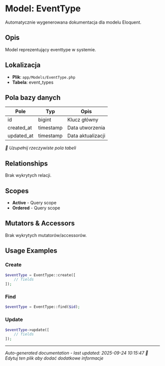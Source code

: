 # Model: EventType

Automatycznie wygenerowana dokumentacja dla modelu Eloquent.

## Opis
Model reprezentujący eventtype w systemie.

## Lokalizacja
- **Plik**: `app/Models/EventType.php`
- **Tabela**: event_types

## Pola bazy danych
| Pole | Typ | Opis |
|------|-----|------|
| id | bigint | Klucz główny |
| created_at | timestamp | Data utworzenia |
| updated_at | timestamp | Data aktualizacji |

*📝 Uzupełnij rzeczywiste pola tabeli*

## Relationships
Brak wykrytych relacji.

## Scopes
- **Active** - Query scope
- **Ordered** - Query scope

## Mutators & Accessors
Brak wykrytych mutatorów/accessorów.

## Usage Examples

### Create
```php
$eventType = EventType::create([
    // fields
]);
```

### Find
```php
$eventType = EventType::find($id);
```

### Update
```php
$eventType->update([
    // fields
]);
```

---
*Auto-generated documentation - last updated: 2025-09-24 10:15:47*
*📝 Edytuj ten plik aby dodać dodatkowe informacje*